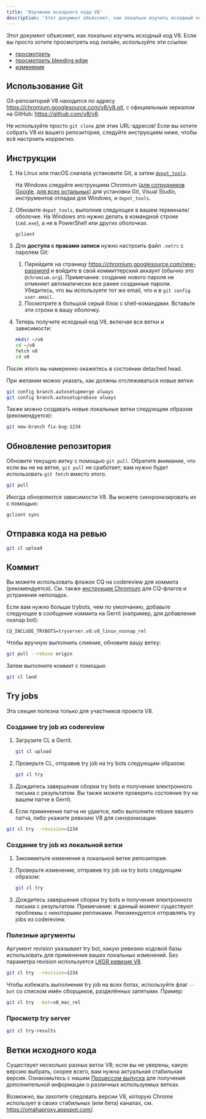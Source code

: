 ```yaml
---
title: 'Изучение исходного кода V8'
description: 'Этот документ объясняет, как локально изучить исходный код V8.'
---
```

Этот документ объясняет, как локально изучить исходный код V8. Если вы просто хотите просмотреть код онлайн, используйте эти ссылки:

- [просмотреть](https://chromium.googlesource.com/v8/v8/)
- [просмотреть bleeding edge](https://chromium.googlesource.com/v8/v8/+/master)
- [изменения](https://chromium.googlesource.com/v8/v8/+log/master)

## Использование Git

Git-репозиторий V8 находится по адресу https://chromium.googlesource.com/v8/v8.git, с официальным зеркалом на GitHub: https://github.com/v8/v8.

Не используйте просто `git clone` для этих URL-адресов! Если вы хотите собрать V8 из вашего репозитория, следуйте инструкциям ниже, чтобы всё настроить корректно.

## Инструкции

1. На Linux или macOS сначала установите Git, а затем [`depot_tools`](https://commondatastorage.googleapis.com/chrome-infra-docs/flat/depot_tools/docs/html/depot_tools_tutorial.html#_setting_up).

    На Windows следуйте инструкциям Chromium ([для сотрудников Google](https://goto.google.com/building-chrome-win), [для всех остальных](https://chromium.googlesource.com/chromium/src/+/master/docs/windows_build_instructions.md#Setting-up-Windows)) для установки Git, Visual Studio, инструментов отладки для Windows, и `depot_tools`.

1. Обновите `depot_tools`, выполнив следующее в вашем терминале/оболочке. На Windows это нужно делать в командной строке (`cmd.exe`), а не в PowerShell или других оболочках.

    ```
    gclient
    ```

1. Для **доступа с правами записи** нужно настроить файл `.netrc` с паролем Git:

    1. Перейдите на страницу https://chromium.googlesource.com/new-password и войдите в свой коммиттерский аккаунт (обычно это `@chromium.org`). Примечание: создание нового пароля не отменяет автоматически все ранее созданные пароли. Убедитесь, что вы используете тот же email, что и в `git config user.email`.
    1. Посмотрите в большой серый блок с shell-командами. Вставьте эти строки в вашу оболочку.

1. Теперь получите исходный код V8, включая все ветки и зависимости:

    ```bash
    mkdir ~/v8
    cd ~/v8
    fetch v8
    cd v8
    ```

После этого вы намеренно окажетесь в состоянии detached head.

При желании можно указать, как должны отслеживаться новые ветки:

```bash
git config branch.autosetupmerge always
git config branch.autosetuprebase always
```

Также можно создавать новые локальные ветки следующим образом (рекомендуется):

```bash
git new-branch fix-bug-1234
```

## Обновление репозитория

Обновите текущую ветку с помощью `git pull`. Обратите внимание, что если вы не на ветке, `git pull` не сработает; вам нужно будет использовать `git fetch` вместо этого.

```bash
git pull
```

Иногда обновляются зависимости V8. Вы можете синхронизировать их с помощью:

```bash
gclient sync
```

## Отправка кода на ревью

```bash
git cl upload
```

## Коммит

Вы можете использовать флажок CQ на codereview для коммита (рекомендуется). См. также [инструкции Chromium](https://chromium.googlesource.com/chromium/src/+/master/docs/infra/cq.md) для CQ-флагов и устранения неполадок.

Если вам нужно больше trybots, чем по умолчанию, добавьте следующее в сообщение коммита на Gerrit (например, для добавления nosnap bot):

```
CQ_INCLUDE_TRYBOTS=tryserver.v8:v8_linux_nosnap_rel
```

Чтобы вручную выполнить слияние, обновите вашу ветку:

```bash
git pull --rebase origin
```

Затем выполните коммит с помощью

```bash
git cl land
```

## Try jobs

Эта секция полезна только для участников проекта V8.

### Создание try job из codereview

1. Загрузите CL в Gerrit.

    ```bash
    git cl upload
    ```

1. Проверьте CL, отправив try job на try bots следующим образом:

    ```bash
    git cl try
    ```

1. Дождитесь завершения сборки try bots и получения электронного письма с результатом. Вы также можете проверить состояние try на вашем патче в Gerrit.

1. Если применение патча не удается, либо выполните rebase вашего патча, либо укажите ревизию V8 для синхронизации:

```bash
git cl try --revision=1234
```

### Создание try job из локальной ветки

1. Закоммитьте изменения в локальной ветке репозитория.

1. Проверьте изменение, отправив try job на try bots следующим образом:

    ```bash
    git cl try
    ```

1. Дождитесь завершения сборки try bots и получения электронного письма с результатом. Примечание: в данный момент существуют проблемы с некоторыми репликами. Рекомендуется отправлять try jobs из codereview.

### Полезные аргументы

Аргумент revision указывает try bot, какую ревизию кодовой базы использовать для применения ваших локальных изменений. Без параметра revision используется [LKGR ревизия V8](https://v8-status.appspot.com/lkgr).

```bash
git cl try --revision=1234
```

Чтобы избежать выполнения try job на всех ботах, используйте флаг `--bot` со списком имён сборщиков, разделённых запятыми. Пример:

```bash
git cl try --bot=v8_mac_rel
```

### Просмотр try server

```bash
git cl try-results
```

## Ветки исходного кода

Существует несколько разных веток V8; если вы не уверены, какую версию выбрать, скорее всего, вам нужна актуальная стабильная версия. Ознакомьтесь с нашим [Процессом выпуска](/docs/release-process) для получения дополнительной информации о различных используемых ветках.

Возможно, вы захотите следовать версии V8, которую Chrome использует в своих стабильных (или бета) каналах, см. https://omahaproxy.appspot.com/.
